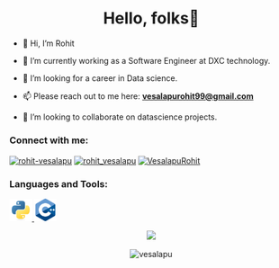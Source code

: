 <h1 align="center">Hello, folks👋 </h1>

- 👋 Hi, I’m Rohit

- 🌱 I’m currently working as a Software Engineer at DXC technology.

- 👀 I’m looking for a career in Data science.

- 📫 Please reach out to me here: **vesalapurohit99@gmail.com**
 
 - 👯 I’m looking to collaborate on datascience projects.
  
<h3 align="left">Connect with me:</h3>
<p align="left">
<a href="https://www.linkedin.com/in/rohit-vesalapu/" target="blank"><img align="center" src="https://cdn.jsdelivr.net/npm/simple-icons@3.0.1/icons/linkedin.svg" alt="rohit-vesalapu" height="30" width="40" /></a> 
 <a href="https://instagram.com/rohit_vesalapu" target="blank"><img align="center" src="https://cdn.jsdelivr.net/npm/simple-icons@3.0.1/icons/instagram.svg" alt="rohit_vesalapu" height="30" width="40" /></a>
 <a href="https://twitter.com/VesalapuRohit" target="blank"><img align="center" src="https://cdn.jsdelivr.net/npm/simple-icons@3.0.1/icons/twitter.svg" alt="VesalapuRohit" height="30" width="40" /></a>
</p> 
   
<h3 align="left">Languages and Tools:</h3>
<p align="left">
    <a href="https://www.python.org" target="_blank"> <img src="https://raw.githubusercontent.com/devicons/devicon/master/icons/python/python-original.svg" alt="python" width="40" height="40"/> </a>
    <a href="http://www.cplusplus.org/" target="_blank"> <img src="https://raw.githubusercontent.com/devicons/devicon/c7d326b6009e60442abc35fa45706d6f30ee4c8e/icons/cplusplus/cplusplus-original.svg" alt="C++" width="40" height="40"/> </a>

   
</p>
<p align="center">
<img src="https://github-readme-stats.vercel.app/api/top-langs/?username=vesalapu&layout=compact&bg_color=ffffff&text_color=333333">
</p>
  <p align="center"> <img src=https://github-readme-stats.vercel.app/api?username=vesalapu&show_icons=true alt=vesalapu /> </p>
  
  
<!---
vesalapu/vesalapu is a ✨ special ✨ repository because its `README.md` (this file) appears on your GitHub profile.
You can click the Preview link to take a look at your changes.
--->


